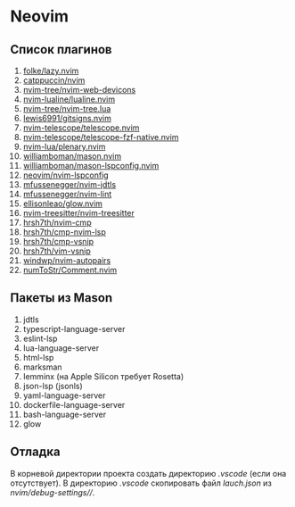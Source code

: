 # Neovim

## Список плагинов

1. [folke/lazy.nvim](https://github.com/folke/lazy.nvim)
2. [catppuccin/nvim](https://github.com/catppuccin/nvim)
3. [nvim-tree/nvim-web-devicons](https://github.com/nvim-tree/nvim-web-devicons)
4. [nvim-lualine/lualine.nvim](https://github.com/nvim-lualine/lualine.nvim)
5. [nvim-tree/nvim-tree.lua](https://github.com/nvim-tree/nvim-tree.lua)
6. [lewis6991/gitsigns.nvim](https://github.com/lewis6991/gitsigns.nvim)
7. [nvim-telescope/telescope.nvim](https://github.com/nvim-telescope/telescope.nvim)
8. [nvim-telescope/telescope-fzf-native.nvim](https://github.com/nvim-telescope/telescope-fzf-native.nvim)
9. [nvim-lua/plenary.nvim](https://github.com/nvim-lua/plenary.nvim)
10. [williamboman/mason.nvim](https://github.com/williamboman/mason.nvim)
11. [williamboman/mason-lspconfig.nvim](https://github.com/williamboman/mason-lspconfig.nvim)
12. [neovim/nvim-lspconfig](https://github.com/neovim/nvim-lspconfig)
13. [mfussenegger/nvim-jdtls](https://github.com/mfussenegger/nvim-jdtls)
14. [mfussenegger/nvim-lint](https://github.com/mfussenegger/nvim-lint)
15. [ellisonleao/glow.nvim](https://github.com/ellisonleao/glow.nvim)
16. [nvim-treesitter/nvim-treesitter](https://github.com/nvim-treesitter/nvim-treesitter)
17. [hrsh7th/nvim-cmp](https://github.com/hrsh7th/nvim-cmp)
18. [hrsh7th/cmp-nvim-lsp](https://github.com/hrsh7th/cmp-nvim-lsp)
19. [hrsh7th/cmp-vsnip](https://github.com/hrsh7th/cmp-vsnip)
20. [hrsh7th/vim-vsnip](https://github.com/hrsh7th/vim-vsnip)
21. [windwp/nvim-autopairs](https://github.com/windwp/nvim-autopairs)
22. [numToStr/Comment.nvim](https://github.com/numToStr/Comment.nvim)

## Пакеты из Mason

1. jdtls
2. typescript-language-server
3. eslint-lsp
4. lua-language-server
5. html-lsp
6. marksman
7. lemminx (на Apple Silicon требует Rosetta)
8. json-lsp (jsonls)
9. yaml-language-server
10. dockerfile-language-server
11. bash-language-server
12. glow

## Отладка

В корневой директории проекта создать директорию _.vscode_ (если она отсутствует).
В директорию _.vscode_ скопировать файл _lauch.json_ из _nvim/debug-settings/<language-name>/_.
